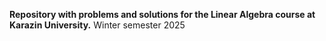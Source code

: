 **Repository with problems and solutions for the Linear Algebra course at Karazin University.**
Winter semester 2025
